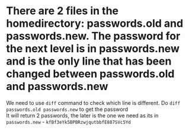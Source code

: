 # There are 2 files in the homedirectory: passwords.old and passwords.new. The password for the next level is in passwords.new and is the only line that has been changed between passwords.old and passwords.new

We need to use `diff` command to check which line is different. Do `diff passwords.old passwords.new` to get the password <br>
It will return 2 passwords, the later is the one we need as its in `passwords.new` - `kfBf3eYk5BPBRzwjqutbbfE887SVc5Yd`